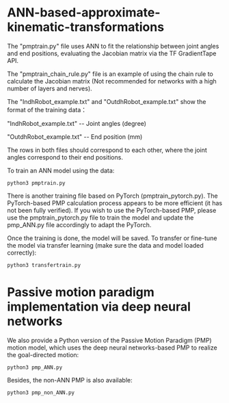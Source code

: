 # ANN-based-approximate-kinematic-transformations

The "pmptrain.py" file uses ANN to fit the relationship between joint angles and end positions, evaluating the Jacobian matrix via the TF GradientTape API.


The "pmptrain_chain_rule.py" file is an example of using the chain rule to calculate the Jacobian matrix (Not recommended for networks with a high number of layers and nerves).


The "IndhRobot_example.txt" and "OutdhRobot_example.txt" show the format of the training data：

"IndhRobot_example.txt" -- Joint angles (degree)

"OutdhRobot_example.txt" -- End position (mm)

The rows in both files should correspond to each other, where the joint angles correspond to their end positions.

To train an ANN model using the data:

    python3 pmptrain.py

There is another training file based on PyTorch (pmptrain_pytorch.py). The PyTorch-based PMP calculation process appears to be more efficient (it has not been fully verified). If you wish to use the PyTorch-based PMP, please use the pmptrain_pytorch.py file to train the model and update the pmp_ANN.py file accordingly to adapt the PyTorch. 

Once the training is done, the model will be saved. To transfer or fine-tune the model via transfer learning (make sure the data and model loaded correctly):

    python3 transfertrain.py

# Passive motion paradigm implementation via deep neural networks
We also provide a Python version of the Passive Motion Paradigm (PMP) motion model, which uses the deep neural networks-based PMP to realize the goal-directed motion:

    python3 pmp_ANN.py

Besides, the non-ANN PMP is also available:

    python3 pmp_non_ANN.py
